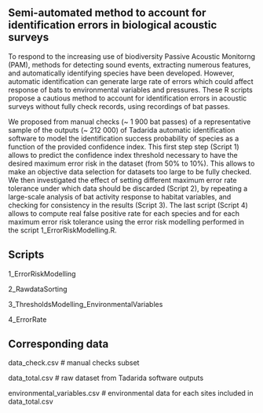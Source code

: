## Semi-automated method to account for identification errors in biological acoustic surveys

To respond to the increasing use of biodiversity Passive Acoustic Monitorng (PAM), methods 
for detecting sound events, extracting numerous features, and automatically identifying species 
have been developed. However, automatic identification can generate large rate of errors which 
could affect response of bats to environmental variables and pressures. These R scripts propose a 
cautious method to account for identification errors in acoustic surveys without fully check records, 
using recordings of bat passes.

We proposed from manual checks (~ 1 900 bat passes) of a representative sample of the outputs (~ 212 000) 
of Tadarida automatic identification software to model the identification success probability of species 
as a function of the provided confidence index. This first step step (Script 1) allows to predict the confidence
index threshold necessary to have the desired maximum error risk in the dataset (from 50% to 10%).
This allows to make an objective data selection for datasets too large to be fully checked. 
We then investigated the effect of setting different maximum error rate tolerance under which data should
be discarded (Script 2), by repeating a large-scale analysis of bat activity response to habitat variables, 
and checking for consistency in the results (Script 3). The last script (Script 4) allows to compute real false 
positive rate for each species  and for each maximum error risk tolerance using the error risk modelling performed 
in the script 1_ErrorRiskModelling.R.

## Scripts
1_ErrorRiskModelling

2_RawdataSorting

3_ThresholdsModelling_EnvironmentalVariables

4_ErrorRate

## Corresponding data
data_check.csv # manual checks subset

data_total.csv # raw dataset from Tadarida software outputs

environmental_variables.csv # environmental data for each sites included in data_total.csv
